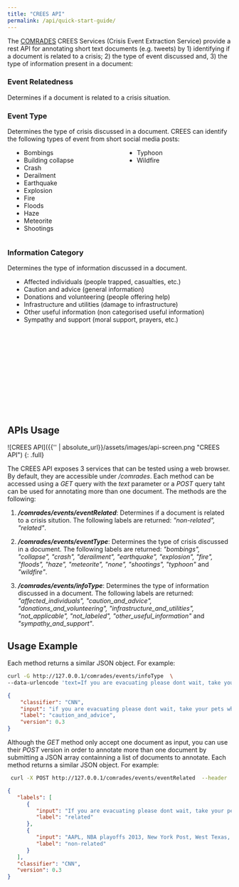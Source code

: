```yaml
---
title: "CREES API"
permalink: /api/quick-start-guide/
---
```



The [COMRADES](http://www.comrades-project.eu/) CREES Services (Crisis Event Extraction Service) provide a rest API for annotating short text documents (e.g. tweets) by 1) identifying if a document is related to a crisis; 2) the type of event discussed and, 3) the type of information present in a document:

### <i class='fas fa-info-circle'></i> Event Relatedness
Determines if a document is related to a crisis situation.


### <i class='fas fa-calendar'></i> Event Type
Determines the type of crisis discussed in a document. CREES can identify the following types of event from short social media posts:
<ul style="margin: auto; width: 90%; height: 200px; display:flex; flex-direction: column; flex-wrap: wrap;">
  <li>Bombings</li>
  <li>Building collapse</li>
  <li>Crash</li>
  <li>Derailment</li>
  <li>Earthquake</li>
  <li>Explosion</li>
  <li>Fire</li>
  <li>Floods</li>
  <li>Haze</li>
  <li>Meteorite</li>
  <li>Shootings</li>
  <li>Typhoon</li>
  <li>Wildfire</li>
</ul>


### <i class='fas fa-question-circle'></i> Information Category
Determines the type of information discussed in a document.
<ul style="margin: auto; width: 90%; height: 300px; display:flex; flex-direction: column; flex-wrap: wrap;">
 <li>Affected individuals (people trapped, casualties, etc.)</li>
 <li>Caution and advice (general information)</li>
 <li>Donations and volunteering (people offering help)</li>
 <li>Infrastructure and utilities (damage to infrastructure)</li>
 <li>Other useful information (non categorised useful information)</li>
 <li>Sympathy and support (moral support, prayers, etc.)</li>
</ul>

## APIs Usage

![CREES API]({{'' | absolute_url}}/assets/images/api-screen.png "CREES API")
{: .full}

The CREES API exposes 3 services that can be tested using a web browser. By default, they are accessible under */comrades*. Each method can be accessed using a *GET* query with the *text* parameter or a *POST* query taht can be used for annotating more than one document. The methods are the following:

1) ***/comrades/events/eventRelated***: Determines if a document is related to a crisis sitution. The following labels are returned: *"non-related", "related"*.

2) ***/comrades/events/eventType***: Determines the type of crisis discussed in a document. The following labels are returned: *"bombings", "collapse", "crash", "derailment", "earthquake", "explosion", "fire", "floods", "haze", "meteorite", "none", "shootings", "typhoon"* and *"wildfire"*.

3) ***/comrades/events/infoType***: Determines the type of information discussed in a document. The following labels are returned: *"affected_individuals", "caution_and_advice", "donations_and_volunteering", "infrastructure_and_utilities", "not_applicable", "not_labeled", "other_useful_information"* and *"sympathy_and_support"*.


## Usage Example

Each method returns a similar JSON object. For example:
```sh
curl -G http://127.0.0.1/comrades/events/infoType  \
--data-urlencode 'text=If you are evacuating please dont wait, take your pets when you evacuate #HighParkFire'
```
```json
{
    "classifier": "CNN",
    "input": "if you are evacuating please dont wait, take your pets when you evacuate ",
    "label": "caution_and_advice",
    "version": 0.3
}
```

Although the *GET* method only accept one document as input, you can use their *POST* version in order to annotate more than one document by submitting a JSON array containning a list of documents to annotate. Each method returns a similar JSON object. For example:

```sh
 curl -X POST http://127.0.0.1/comrades/events/eventRelated  --header 'Content-Type: application/json' -d '["If you are evacuating please dont wait, take your pets when you evacuate #HighParkFire", "AAPL, NBA playoffs 2013, New York Post, West Texas, ..."]'
```
```json
{  
   "labels": [  
      {  
         "input": "If you are evacuating please dont wait, take your pets when you evacuate #HighParkFire",
         "label": "related"
      },
      {  
         "input": "AAPL, NBA playoffs 2013, New York Post, West Texas, ...",
         "label": "non-related"
      }
   ],
   "classifier": "CNN",
   "version": 0.3
}
```
